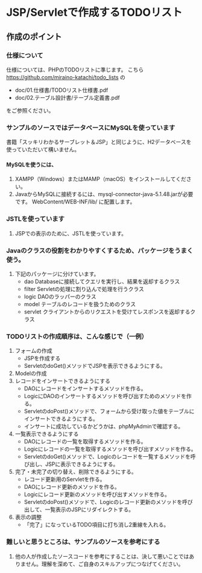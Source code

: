 # JSP/Servletで作成するTODOリスト

## 作成のポイント

### 仕様について
仕様については、PHPのTODOリストに準じます。
こちら
https://github.com/miraino-katachi/todo_lists
の
- doc/01.仕様書/TODOリスト仕様書.pdf
- doc/02.テーブル設計書/テーブル定義書.pdf

をご参照ください。

### サンプルのソースではデータベースにMySQLを使っています

書籍「スッキリわかるサーブレット＆JSP」と同じように、H2データベースを使っていただいて構いません。

#### MySQLを使うには、
1. XAMPP（Windows）またはMAMP（macOS）をインストールしてください。
2. JavaからMySQLに接続するには、mysql-connector-java-5.1.48.jarが必要です。
WebContent/WEB-INF/lib/
に配置します。

### JSTLを使っています
1. JSPでの表示のために、JSTLを使っています。

### Javaのクラスの役割をわかりやすくするため、パッケージをうまく使う。
1. 下記のパッケージに分けています。
   - dao      Databaseに接続してクエリを実行し、結果を返却するクラス
   - filter   Servletの処理に割り込んで処理を行うクラス
   - logic    DAOのラッパーのクラス
   - model    テーブルのレコードを扱うためのクラス
   - servlet  クライアントからのリクエストを受けてレスポンスを返却するクラス

### TODOリストの作成順序は、こんな感じで（一例）
1. フォームの作成
   - JSPを作成する
   - ServletのdoGet()メソッドでJSPを表示できるようにする。
2. Modelの作成
3. レコードをインサートできるようにする
   - DAOにレコードをインサートするメソッドを作る。
   - LogicにDAOのインサートするメソッドを呼び出すためのメソッドを作る。
   - ServletのdoPost()メソッドで、フォームから受け取った値をテーブルにインサートできるようにする。
   - インサートに成功しているかどうかは、phpMyAdminで確認する。
4. 一覧表示できるようにする
   - DAOにレコードの一覧を取得するメソッドを作る。
   - Logicにレコードの一覧を取得するメソッドを呼び出すメソッドを作る。
   - ServletのdoGet()メソッドで、Logicのレコードを一覧するメソッドを呼び出し、JSPに表示できるようにする。
5. 完了・未完了の切り替え、削除できるようにする。
   - レコード更新用のServletを作る。
   - DAOにレコード更新のメソッドを作る。
   - Logicにレコード更新のメソッドを呼び出すメソッドを作る。
   - ServletのdoPost()メソッドで、Logicのレコード更新のメソッドを呼び出して、一覧表示のJSPにリダイレクトする。
6. 表示の調整
   - 「完了」になっているTODO項目に打ち消し2重線を入れる。

### 難しいと思うところは、サンプルのソースを参考にする
1. 他の人が作成したソースコードを参考にすることは、決して悪いことではありません。理解を深めて、ご自身のスキルアップにつなげてください。
